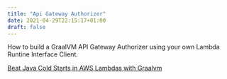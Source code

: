 ```yaml
---
title: "Api Gateway Authorizer"
date: 2021-04-29T22:15:17+01:00
draft: false
---
```


How to build a GraalVM API Gateway Authorizer using your own Lambda Runtine Interface Client.

[Beat Java Cold Starts in AWS Lambdas with Graalvm](https://www.kabisa.nl/tech/beat-java-cold-starts-in-aws-lambdas-with-graalvm/)